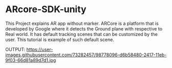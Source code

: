 # ARcore-SDK-unity

This Project explains AR app without marker. ARCore is a platform that is developed by Google where it detects the Ground plane with respective to Real world. It has default tracking scenes that can be customized by the user. This tutorial is example of such default scene.
 
OUTPUT:
https://user-images.githubusercontent.com/73282457/98778096-d6b58480-2417-11eb-9f03-66d81a89d7d1.jpg
